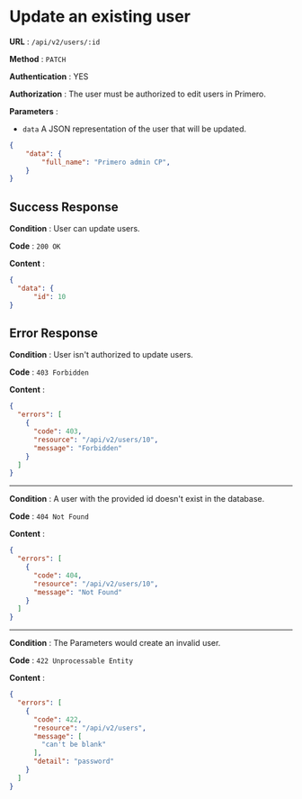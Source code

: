 <!-- Copyright (c) 2014 - 2023 UNICEF. All rights reserved. -->

# Update an existing user

**URL** : `/api/v2/users/:id`

**Method** : `PATCH`

**Authentication** : YES

**Authorization** : The user must be authorized to edit users in Primero.

**Parameters** : 

* `data` A JSON representation of the user that will be updated.
```json
{
    "data": {
        "full_name": "Primero admin CP",
    }
}
```

## Success Response

**Condition** : User can update users.

**Code** : `200 OK`

**Content** :

```json
{
  "data": {
      "id": 10
}
```

## Error Response

**Condition** : User isn't authorized to update users. 

**Code** : `403 Forbidden`

**Content** :

```json
{
  "errors": [
    {
      "code": 403,
      "resource": "/api/v2/users/10",
      "message": "Forbidden"
    }
  ]
}
```

---

**Condition** : A user with the provided id doesn't exist in the database.

**Code** : `404 Not Found`

**Content** :

```json
{
  "errors": [
    {
      "code": 404,
      "resource": "/api/v2/users/10",
      "message": "Not Found"
    }
  ]
}
```

---

**Condition** : The Parameters would create an invalid user.

**Code** : `422 Unprocessable Entity`

**Content** :

```json
{
  "errors": [
    {
      "code": 422,
      "resource": "/api/v2/users",
      "message": [
        "can't be blank"
      ],
      "detail": "password"
    }
  ]
}
```

